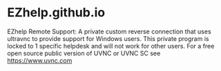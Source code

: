 # EZhelp.github.io
EZhelp Remote Support: A private custom reverse connection that uses ultravnc to provide support for Windows users.
This private program is locked to 1 specific helpdesk and will not work for other users.
For a free open source public version of UVNC or UVNC SC see https://www.uvnc.com
